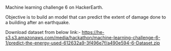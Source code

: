 Machine learning challenge 6 on HackerEarth.

Objective is to build an model that can predict the extent of damage done to a building after an earthquake.

Download dataset from below link:-
https://he-s3.s3.amazonaws.com/media/hackathon/machine-learning-challenge-6-1/predict-the-energy-used-612632a9-3f496e7f/a490e594-6-Dataset.zip
